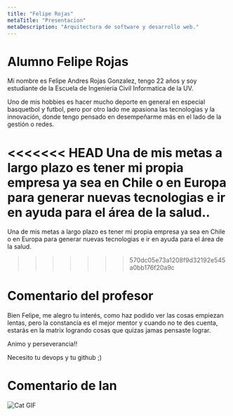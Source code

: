 ```yaml
---
title: "Felipe Rojas"
metaTitle: "Presentacion"
metaDescription: "Arquitectura de software y desarrollo web."
---
```


# Alumno Felipe Rojas

Mi nombre es Felipe Andres Rojas Gonzalez, tengo 22 años y soy estudiante de la Escuela de Ingenieria Civil Informatica de la UV.

Uno de mis hobbies es hacer mucho deporte en general en especial basquetbol y futbol, pero por otro lado me apasiona las tecnologias y la innovación, donde tengo pensado en desempeñarme más en el lado de la gestión o redes.

<<<<<<< HEAD
Una de mis metas a largo plazo es tener mi propia empresa ya sea en Chile o en Europa para generar nuevas tecnologias e ir en ayuda para el área de la salud..
=======
Una de mis metas a largo plazo es tener mi propia empresa ya sea en Chile o en Europa para generar nuevas tecnologias e ir en ayuda para el área de la salud.
>>>>>>> 570dc05e73a1208f9d32192e545a0bb176f20a9c

# Comentario del profesor
Bien Felipe, me alegro tu interés, como haz podido ver las cosas empiezan lentas, pero la constancia es el mejor mentor y cuando no te des cuenta, estarás en la matrix logrando cosas que quizas jamas pensaste lograr.

Animo y perseverancia!!

Necesito tu devops y tu github ;)

# Comentario de Ian

![Cat GIF](https://media1.tenor.com/images/74c41c98783554836885431c5f3e2826/tenor.gif?itemid=7396707 "Mi reacción")

